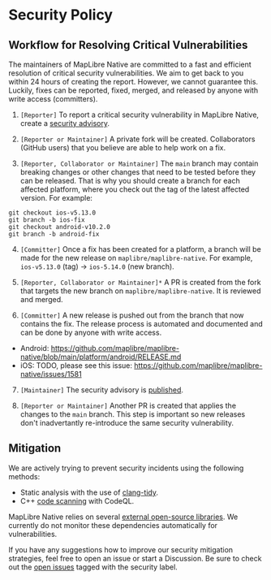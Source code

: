 # Security Policy

## Workflow for Resolving Critical Vulnerabilities

The maintainers of MapLibre Native are committed to a fast and efficient resolution of critical security vulnerabilities. We aim to get back to you within 24 hours of creating the report. However, we cannot guarantee this. Luckily, fixes can be reported, fixed, merged, and released by anyone with write access (committers).

1. `[Reporter]` To report a critical security vulnerability in MapLibre Native, create a [security advisory](https://github.com/maplibre/maplibre-native/security/advisories/new). 

2. `[Reporter or Maintainer]` A private fork will be created. Collaborators (GitHub users) that you believe are able to help work on a fix.

3. `[Reporter, Collaborator or Maintainer]` The `main` branch may contain breaking changes or other changes that need to be tested before they can be released. That is why you should create a branch for each affected platform, where you check out the tag of the latest affected version. For example:

```
git checkout ios-v5.13.0
git branch -b ios-fix
git checkout android-v10.2.0
git branch -b android-fix
```

4. `[Committer]` Once a fix has been created for a platform, a branch will be made for the new release on `maplibre/maplibre-native`. For example, `ios-v5.13.0` (tag) -> `ios-5.14.0` (new branch).

5. `[Reporter, Collaborator or Maintainer]*` A PR is created from the fork that targets the new branch on `maplibre/maplibre-native`. It is reviewed and merged.

6. `[Committer]` A new release is pushed out from the branch that now contains the fix. The release process is automated and documented and can be done by anyone with write access.

- Android: https://github.com/maplibre/maplibre-native/blob/main/platform/android/RELEASE.md
- iOS: TODO, please see this issue: https://github.com/maplibre/maplibre-native/issues/1581

7. `[Maintainer]` The security advisory is [published](https://github.com/maplibre/maplibre-native/security/advisories?state=published).

8. `[Reporter or Maintainer]` Another PR is created that applies the changes to the `main` branch. This step is important so new releases don't inadvertantly re-introduce the same security vulnerability.

## Mitigation

We are actively trying to prevent security incidents using the following methods:

- Static analysis with the use of [clang-tidy](https://clang.llvm.org/extra/clang-tidy/).
- C++ [code scanning](https://github.com/maplibre/maplibre-native/security/code-scanning) with CodeQL.

MapLibre Native relies on several [external open-source libraries](https://github.com/maplibre/maplibre-native/issues/990). We currently do not monitor these dependencies automatically for vulnerabilities.

If you have any suggestions how to improve our security mitigation strategies, feel free to open an issue or start a Discussion. Be sure to check out the [open issues](https://github.com/maplibre/maplibre-native/labels/security) tagged with the security label.
